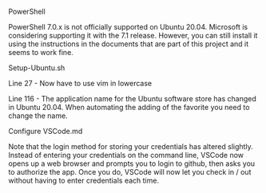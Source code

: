 PowerShell

PowerShell 7.0.x is not officially supported on Ubuntu 20.04. Microsoft is considering supporting it with the 7.1 release. However, you can still install it using the instructions in the documents that are part of this project and it seems to work fine.



Setup-Ubuntu.sh

Line 27 - Now have to use vim in lowercase

Line 116 - The application name for the Ubuntu software store has changed in Ubuntu 20.04. When automating the adding of the favorite you need to change the name.


Configure VSCode.md

Note that the login method for storing your credentials has altered slightly. Instead of entering your credentials on the command line, VSCode now opens up a web browser and prompts you to login to github, then asks you to authorize the app. Once you do, VSCode will now let you check in / out without having to enter credentials each time.